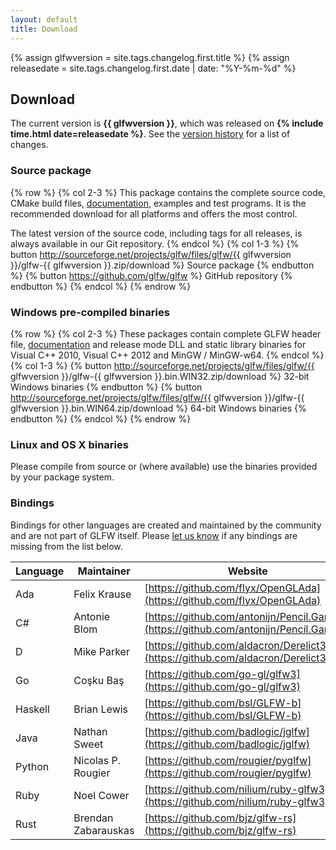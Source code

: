 ```yaml
---
layout: default
title: Download
---
```


{% assign glfwversion = site.tags.changelog.first.title %}
{% assign releasedate = site.tags.changelog.first.date | date: "%Y-%m-%d" %}

## Download

The current version is **{{ glfwversion }}**, which was released on
**{% include time.html date=releasedate %}**.
See the [version history](changelog.html) for a list of changes.

### Source package

{% row %}
{% col 2-3 %}
This package contains the complete source code, CMake build files,
[documentation](documentation.html), examples and test programs. It
is the recommended download for all platforms and offers the most control.

The latest version of the source code, including tags for all releases,
is always available in our Git repository.
{% endcol %}
{% col 1-3 %}
{% button http://sourceforge.net/projects/glfw/files/glfw/{{ glfwversion }}/glfw-{{ glfwversion }}.zip/download %}
Source package
{% endbutton %}
{% button https://github.com/glfw/glfw %}
GitHub repository
{% endbutton %}
{% endcol %}
{% endrow %}

### Windows pre-compiled binaries

{% row %}
{% col 2-3 %}
These packages contain complete GLFW header file,
[documentation](documentation.html) and release mode DLL and static
library binaries for Visual C++ 2010, Visual C++ 2012 and MinGW / MinGW-w64.
{% endcol %}
{% col 1-3 %}
{% button http://sourceforge.net/projects/glfw/files/glfw/{{ glfwversion }}/glfw-{{ glfwversion }}.bin.WIN32.zip/download %}
32-bit Windows binaries
{% endbutton %}
{% button http://sourceforge.net/projects/glfw/files/glfw/{{ glfwversion }}/glfw-{{ glfwversion }}.bin.WIN64.zip/download %}
64-bit Windows binaries
{% endbutton %}
{% endcol %}
{% endrow %}

### Linux and OS X binaries

Please compile from source or (where available) use the binaries provided by your package system.

### Bindings

Bindings for other languages are created and maintained by the community and are
not part of GLFW itself.  Please [let us know](community.html) if any bindings are
missing from the list below.

| Language | Maintainer          | Website |
| -------- | ------------------- | ------- |
| Ada      | Felix Krause        | [https://github.com/flyx/OpenGLAda](https://github.com/flyx/OpenGLAda) |
| C#       | Antonie Blom        | [https://github.com/antonijn/Pencil.Gaming](https://github.com/antonijn/Pencil.Gaming) |
| D        | Mike Parker         | [https://github.com/aldacron/Derelict3](https://github.com/aldacron/Derelict3) |
| Go       | Coşku Baş           | [https://github.com/go-gl/glfw3](https://github.com/go-gl/glfw3) |
| Haskell  | Brian Lewis         | [https://github.com/bsl/GLFW-b](https://github.com/bsl/GLFW-b) |
| Java     | Nathan Sweet        | [https://github.com/badlogic/jglfw](https://github.com/badlogic/jglfw) |
| Python   | Nicolas P. Rougier  | [https://github.com/rougier/pyglfw](https://github.com/rougier/pyglfw) |
| Ruby     | Noel Cower          | [https://github.com/nilium/ruby-glfw3](https://github.com/nilium/ruby-glfw3) |
| Rust     | Brendan Zabarauskas | [https://github.com/bjz/glfw-rs](https://github.com/bjz/glfw-rs) |

